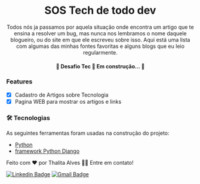 <h1 align="center">SOS Tech de todo dev</h1>
<p align="center">Todos nós ja passamos por aquela situação onde encontra um artigo que te ensina a resolver um bug, mas nunca nos lembramos o nome daquele blogueiro, ou do site em que ele escreveu sobre isso. Aqui está uma lista com algumas das minhas fontes favoritas e alguns blogs que eu leio regularmente.</p>

<h4 align="center"> 
	🚧  Desafio Tec 🚀 Em construção...  🚧
</h4>

### Features

- [x] Cadastro de Artigos sobre Tecnologia
- [x] Pagina WEB para mostrar os artigos e links

### 🛠 Tecnologias

As seguintes ferramentas foram usadas na construção do projeto:

- [Python](https://expo.io/)
- [framework Python Django](https://nodejs.org/en/)

Feito com ❤️ por Thalita Alves 👋🏽 Entre em contato!

[![Linkedin Badge](https://img.shields.io/badge/-Thalita-blue?style=flat-square&logo=Linkedin&logoColor=white&link=https://www.linkedin.com/in/thalita-alves-desenvolvedora/)](https://www.linkedin.com/in/thalita-alves-desenvolvedora/) 
[![Gmail Badge](https://img.shields.io/badge/-thalitaalves783@outlook.com-c14438?style=flat-square&logo=Outlook&logoColor=white&link=mailto:thalitaalves783@outlook.com)](thalitaalves783@outlook.com)
